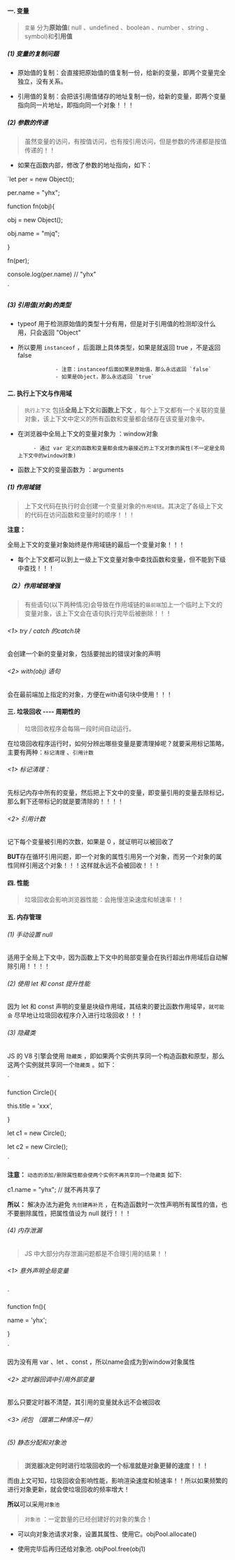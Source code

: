 #### 一. 变量

> `变量` 分为**原始值**( null 、undefined 、boolean 、number 、string 、symbol)和**引用值**

##### (1) 变量的复制问题

- 原始值的复制：会直接把原始值的值复制一份，给新的变量，即两个变量完全独立，没有关系。

- 引用值的复制：会把该引用值储存的地址复制一份，给新的变量，即两个变量指向同一片地址，即指向同一个对象！！！

##### (2) 参数的传递

> 虽然变量的访问，有按值访问，也有按引用访问，但是参数的传递都是按值传递的！！

- 如果在函数内部，修改了参数的地址指向，如下：

`let per = new Object();

per.name = "yhx";

function  fn(obj){

obj = new Object();

obj.name = "mjq";

}

fn(per);

console.log(per.name)   //  "yhx"

`

##### (3) 引用值(对象)的类型

- typeof 用于检测原始值的类型十分有用，但是对于引用值的检测却没什么用，只会返回 "Object"

- 所以要用 `instanceof` ，后面跟上具体类型，如果是就返回 true ，不是返回 false
  
                  - 注意：instanceof后面如果是原始值，那么永远返回 `false`
                  - 如果是Object，那么永远返回 `true`

#### 二. 执行上下文与作用域

> `执行上下文` 包括**全局上下文**和**函数上下文** ，每个上下文都有一个关联的变量对象，该上下文中定义的所有函数和变量都会储存在该变量对象中。

- 在浏览器中全局上下文的变量对象为 ：window对象
  
           - 通过 var 定义的函数和变量都会成为最接近的上下文对象的属性(不一定是全局上下文中的window对象)

- 函数上下文的变量函数为 ：arguments

##### (1) 作用域链

> 上下文代码在执行时会创建一个变量对象的`作用域链`。其决定了各级上下文的代码在访问函数和变量时的顺序！！！

**注意：**

全局上下文的变量对象始终是作用域链的最后一个变量对象！！！

- 每个上下文都可以到上一级上下文变量对象中查找函数和变量，但不能到下级中查找！！！

##### （2）作用域链增强

> 有些语句(以下两种情况)会导致在作用域链的`最前端`加上一个临时上下文的变量对象，该上下文会在语句执行完毕后被删除！！！

###### <1> try / catch 的catch块

会创建一个新的变量对象，包括要抛出的错误对象的声明

###### <2> with(obj) 语句

会在最前端加上指定的对象，方便在with语句块中使用！！！



#### 三. 垃圾回收 ---- 周期性的

> 垃圾回收程序会每隔一段时间自动运行。

在垃圾回收程序运行时，如何分辨出哪些变量是要清理掉呢？就要采用标记策略，主要有两种：`标记清理` 、`引用计数`

###### <1> 标记清理：

先标记内存中所有的变量，然后把上下文中的变量，即变量引用的变量去除标记，那么剩下还带标记的就是要清除的！！！！

###### <2> 引用计数

记下每个变量被引用的次数，如果是 0 ，就证明可以被回收了

**BUT**存在循环引用问题，即一个对象的属性引用另一个对象，而另一个对象的属性同样引用这个对象！！！这样就永远不会被回收！！！



#### 四. 性能

> 垃圾回收会影响浏览器性能：会拖慢渲染速度和帧速率！！

#### 五. 内存管理

###### (1) 手动设置 null

适用于全局上下文中，因为函数上下文中的局部变量会在执行超出作用域后自动解除引用！！！！

###### (2) 使用 let 和 const 提升性能

因为 let 和 const 声明的变量是块级作用域，其结束的要比函数作用域早，`就可能会` 尽早地让垃圾回收程序介入进行垃圾回收！！！

###### (3) 隐藏类

JS 的 V8 引擎会使用 `隐藏类` ，即如果两个实例共享同一个构造函数和原型，那么这两个实例就共享同一个`隐藏类` 。如下：

`

function Circle(){

this.title = 'xxx',

}

let c1 = new Circle();

let c2 = new Circle();

`

**注意：** `动态的添加/删除属性都会使两个实例不再共享同一个隐藏类`  如下:

c1.name = "yhx";   // 就不再共享了

**所以：** 解决办法为避免 `先创建再补充` ，在构造函数时一次性声明所有属性的值，也不要删除属性，把属性值设为 null 就行！！！

###### (4) 内存泄漏

> JS 中大部分内存泄漏问题都是不合理引用的结果！！

###### <1> 意外声明全局变量

`

function fn(){

name = 'yhx';

}

`

因为没有用 var 、let 、const ，所以name会成为到window对象属性

###### <2> 定时器回调中引用外部变量

那么只要定时器不清楚，其引用的变量就永远不会被回收

###### <3> 闭包 （跟第二种情况一样）

###### (5) 静态分配和对象池

> **浏览器决定何时进行垃圾回收的一个标准就是对象更替的速度！！！**

而由上文可知，垃圾回收会影响性能，影响渲染速度和帧速率！！所以如果频繁的进行对象更新，就会使垃圾回收的频率增大！

**所以**可以采用`对象池` 

> `对象池` ：一定数量的已经创建好的对象的集合！

- 可以向对象池请求对象，设置其属性、使用它。objPool.allocate()

- 使用完毕后再归还给对象池.         objPool.free(obj1)




